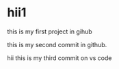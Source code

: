 # hii1
this is my first project in gihub

this is my second commit in github.


hii this is my third commit on vs code

